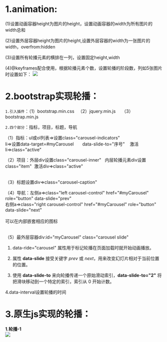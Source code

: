 # 1.animation:

(1)设置动画容器height为图片的height，设置动画容器的width为所有图片的width总和

(2)设置外层容器height为图片的height,设置外层容器的width为一张图片的width，overfrom:hidden

(3)设置所有轮播元素的横排在一列，设置固定height,width<br />

(4)@keyframes配合使用，根据轮播元素个数，设置轮播的阶段数，列如5张图片时设置如下：
![](https://i.postimg.cc/QxvDHq33/carousel.png)

# 2.bootstrap实现轮播：

`1.引入插件`：（1）bootstrap.min.css   （2）jquery.min.js     （3）bootstrap.min.js

`2.四个部分`：指标，项目，标题，导航

（1）指标：ul或ol列表=>设置class="carousel-indicators"<br />li=>设置data-target=#myCarousel       data-slide-to="序号"    激活li=>class="active"

（2）项目：外层div设置class="carousel-inner"   内层轮播元素div设置class="item"   激活div=>class="active"    <br />
<br />

（3）标题设置div=>class="carousel-caption"

（4）导航：左侧a=>class="left carousel-control" href="#myCarousel" role="button" data-slide="prev"<br />右侧a=>class="right carousel-control" href="#myCarousel" role="button" data-slide="next"<br />
<br />可以在内部嵌套相应的图标<br />
<br />

（5）最外层容器div:id="myCarousel" class="carousel slide"    

1. data-ride="carousel" 属性用于标记轮播在页面加载时就开始动画播放。<br />

2. 属性 **data-slide** 接受关键字 _prev_ 或 _next_，用来改变幻灯片相对于当前位置的位置。<br />

3. 使用 **data-slide-to** 来向轮播传递一个原始滑动索引，**data-slide-to="2"** 将把滑块移动到一个特定的索引，索引从 0 开始计数。<br />

4.data-interval设置轮播的时间

# 3.原生js实现的轮播：<br />
**1.轮播-1**<br />
![](https://i.postimg.cc/rskjH8Tw/carousel1.png)<br />
<br />